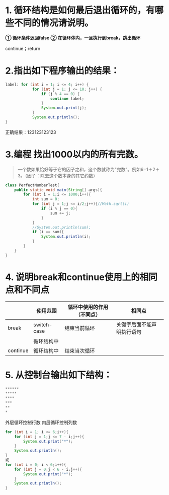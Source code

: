 # 1. 循环结构是如何最后退出循环的，有哪些不同的情况请说明。
**① 循环条件返回false**
**② 在循环体内，一旦执行到break，跳出循环**


continue；return
# 2.指出如下程序输出的结果：
```java
label: for (int i = 1; i <= 4; i++) {
			for (int j = 1; j <= 10; j++) {
				if (j % 4 == 0) {
					continue label;
				}
				System.out.print(j);
			}
			System.out.println();
}
```
正确结果：123123123123
# 3.编程 找出1000以内的所有完数。
> 一个数如果恰好等于它的因子之和，这个数就称为"完数"。例如6=1＋2＋3。（因子：除去这个数本身的其它约数）

```java
class PerfectNumberTest{
	public static void main(String[] args){
		for (int i = 1;i <= 1000;i++){
			int sum = 0;
			for (int j = 1;j <= i/2;j++){//Math.sqrt(i)
				if (i % j == 0){
					sum += j;
				}
			}
			//System.out.println(sum);
			if (i == sum){
				System.out.println(i);
			}				
		}
	}
}
```
# 4. 说明break和continue使用上的相同点和不同点
|  | 使用范围 | 循环中使用的作用（不同点） | 相同点 |
| --- | --- | --- | --- |
| break | switch-case | 结束当前循环 | 关键字后面不能声明执行语句 |
|  | 循环结构中 |  |  |
| continue | 循环结构中 | 结束当次循环 |  |

# 5. 从控制台输出如下结构：
```java
******
*****
****	
***	
**	
*
```
外层循环控制行数
内层循环控制列数
```java
for (int i = 1; i <= 6;i++){
    for (int j = 1;j <= 7 - i;j++){
    	System.out.print("*");    
    }
    System.out.println();
}
或
for (int i = 0; i < 6;i++){
    for (int j = 0;j < 6 - i;j++){
    	System.out.print("*");    
    }
    System.out.println();
}
```
	
